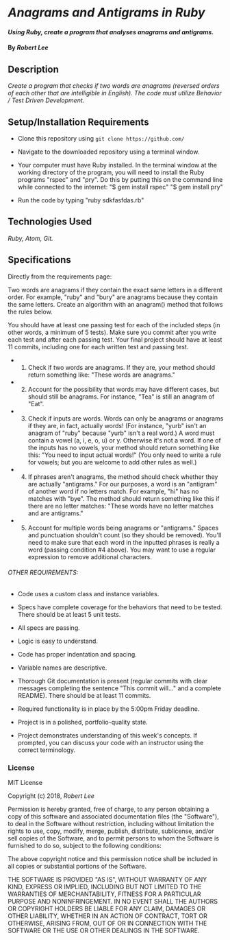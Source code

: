 # _Anagrams and Antigrams in Ruby_

#### _Using Ruby, create a program that analyses anagrams and antigrams._

#### By _Robert Lee_

## Description

_Create a program that checks if two words are anagrams (reversed orders of each other that are intelligible in English).  The code must utilize Behavior / Test Driven Development._

## Setup/Installation Requirements

* Clone this repository using `git clone https://github.com/ `
* Navigate to the downloaded repository using a terminal window.
* Your computer must have Ruby installed.  In the terminal window at the working directory of the program, you will need to install the Ruby programs "rspec" and "pry".  Do this by putting this on the command line while connected to the internet:
  "$ gem install rspec"
  "$ gem install pry"

* Run the code by typing "ruby sdkfasfdas.rb"

## Technologies Used

_Ruby, Atom, Git._

## Specifications

Directly from the requirements page:

Two words are anagrams if they contain the exact same letters in a different order. For example, "ruby" and "bury" are anagrams because they contain the same letters. Create an algorithm with an anagram() method that follows the rules below.

You should have at least one passing test for each of the included steps (in other words, a minimum of 5 tests). Make sure you commit after you write each test and after each passing test. Your final project should have at least 11 commits, including one for each written test and passing test.

* 1. Check if two words are anagrams. If they are, your method should return something like: "These words are anagrams."

*  2. Account for the possibility that words may have different cases, but should still be anagrams. For instance, "Tea" is still an anagram of "Eat".

*  3. Check if inputs are words. Words can only be anagrams or anagrams if they are, in fact, actually words! (For instance, "yurb" isn't an anagram of "ruby" because "yurb" isn't a real word.) A word must contain a vowel (a, i, e, o, u) or y. Otherwise it's not a word. If one of the inputs has no vowels, your method should return something like this: "You need to input actual words!" (You only need to write a rule for vowels; but you are welcome to add other rules as well.)

*  4. If phrases aren't anagrams, the method should check whether they are actually "antigrams." For our purposes, a word is an "antigram" of another word if no letters match. For example, "hi" has no matches with "bye". The method should return something like this if there are no letter matches: "These words have no letter matches and are antigrams."

*  5. Account for multiple words being anagrams or "antigrams." Spaces and punctuation shouldn't count (so they should be removed). You'll need to make sure that each word in the inputted phrases is really a word (passing condition #4 above). You may want to use a regular expression to remove additional characters.

###### OTHER REQUIREMENTS:

* Code uses a custom class and instance variables.

* Specs have complete coverage for the behaviors that need to be tested. There should be at least 5 unit tests.

* All specs are passing.

* Logic is easy to understand.

* Code has proper indentation and spacing.

* Variable names are descriptive.

* Thorough Git documentation is present (regular commits with clear messages completing the sentence "This commit will..." and a complete README). There should be at least 11 commits.

* Required functionality is in place by the 5:00pm Friday deadline.

* Project is in a polished, portfolio-quality state.

* Project demonstrates understanding of this week's concepts. If prompted, you can discuss your code with an instructor using the correct terminology.

### License

MIT License

Copyright (c) 2018, _Robert Lee_

Permission is hereby granted, free of charge, to any person obtaining a copy of this software and associated documentation files (the "Software"), to deal in the Software without restriction, including without limitation the rights to use, copy, modify, merge, publish, distribute, sublicense, and/or sell
copies of the Software, and to permit persons to whom the Software is furnished to do so, subject to the following conditions:

The above copyright notice and this permission notice shall be included in all copies or substantial portions of the Software.

THE SOFTWARE IS PROVIDED "AS IS", WITHOUT WARRANTY OF ANY KIND, EXPRESS OR IMPLIED, INCLUDING BUT NOT LIMITED TO THE WARRANTIES OF MERCHANTABILITY, FITNESS FOR A PARTICULAR PURPOSE AND NONINFRINGEMENT. IN NO EVENT SHALL THE AUTHORS OR COPYRIGHT HOLDERS BE LIABLE FOR ANY CLAIM, DAMAGES OR OTHER LIABILITY, WHETHER IN AN ACTION OF CONTRACT, TORT OR OTHERWISE, ARISING FROM,
OUT OF OR IN CONNECTION WITH THE SOFTWARE OR THE USE OR OTHER DEALINGS IN THE SOFTWARE.
